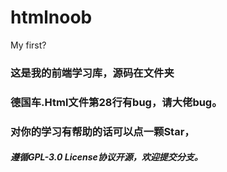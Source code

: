 # htmlnoob
My first?
### 这是我的前端学习库，源码在文件夹
### 德国车.Html文件第28行有bug，请大佬bug。
### 对你的学习有帮助的话可以点一颗Star，
##### 遵循GPL-3.0 License协议开源，欢迎提交分支。
